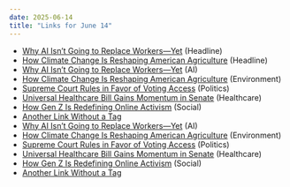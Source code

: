 ```yaml
---
date: 2025-06-14
title: "Links for June 14"
---
```


- [Why AI Isn’t Going to Replace Workers—Yet](https://www.vox.com/future-perfect/ai-jobs-economy-2025) (Headline)
- [How Climate Change Is Reshaping American Agriculture](https://www.nytimes.com/2025/06/12/climate/farming-droughts-crops.html) (Headline)
- [Why AI Isn’t Going to Replace Workers—Yet](https://www.vox.com/future-perfect/ai-jobs-economy-2025) (AI)
- [How Climate Change Is Reshaping American Agriculture](https://www.nytimes.com/2025/06/12/climate/farming-droughts-crops.html) (Environment)
- [Supreme Court Rules in Favor of Voting Access](https://www.npr.org/2025/06/13/supreme-court-voting-rights-decision) (Politics)
- [Universal Healthcare Bill Gains Momentum in Senate](https://www.politico.com/news/2025/06/13/universal-healthcare-senate-0012345) (Healthcare)
- [How Gen Z Is Redefining Online Activism](https://www.theverge.com/2025/06/13/gen-z-activism-social-media-trends) (Social)
- [Another Link Without a Tag](https://example.com/notag)
- [Why AI Isn’t Going to Replace Workers—Yet](https://www.vox.com/future-perfect/ai-jobs-economy-2025) (AI)
- [How Climate Change Is Reshaping American Agriculture](https://www.nytimes.com/2025/06/12/climate/farming-droughts-crops.html) (Environment)
- [Supreme Court Rules in Favor of Voting Access](https://www.npr.org/2025/06/13/supreme-court-voting-rights-decision) (Politics)
- [Universal Healthcare Bill Gains Momentum in Senate](https://www.politico.com/news/2025/06/13/universal-healthcare-senate-0012345) (Healthcare)
- [How Gen Z Is Redefining Online Activism](https://www.theverge.com/2025/06/13/gen-z-activism-social-media-trends) (Social)
- [Another Link Without a Tag](https://example.com/notag)